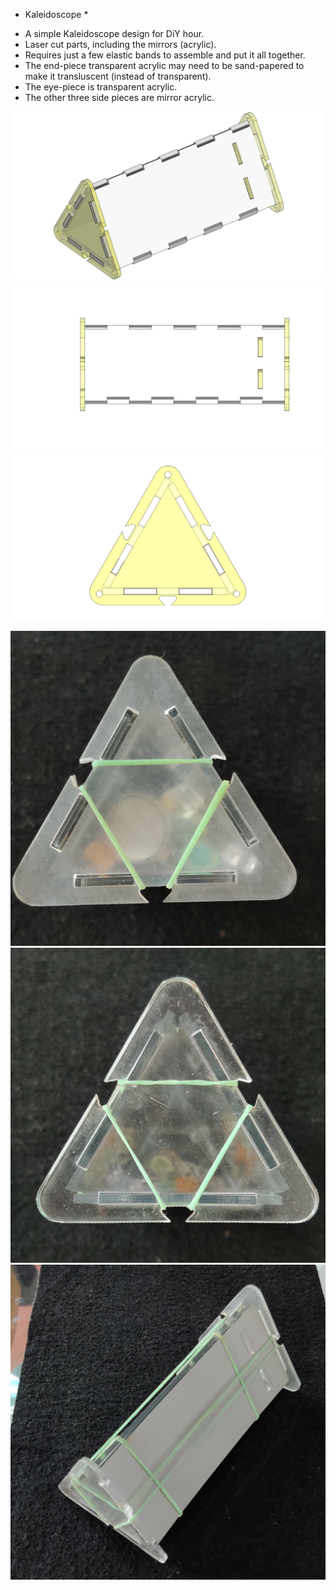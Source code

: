 * Kaleidoscope *

- A simple Kaleidoscope design for DiY hour.
- Laser cut parts, including the mirrors (acrylic).
- Requires just a few elastic bands to assemble and put it all together.
- The end-piece transparent acrylic may need to be sand-papered to make it transluscent (instead of transparent).
- The eye-piece is transparent acrylic.
- The other three side pieces are mirror acrylic.

![kaleidoscope_01](renders/kaleidoscope_01.png)
![kaleidoscope_02](renders/kaleidoscope_02.png)
![kaleidoscope_03](renders/kaleidoscope_03.png)

![kaleidoscope_04](images/kaleidoscope_01.jpg)
![kaleidoscope_05](images/kaleidoscope_02.jpg)
![kaleidoscope_06](images/kaleidoscope_03.jpg)

